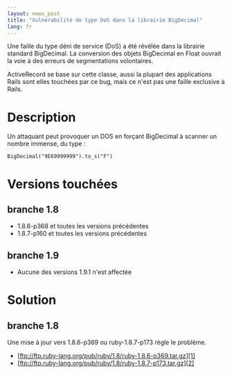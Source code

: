 ```yaml
---
layout: news_post
title: "Vulnérabilité de type DoS dans la librairie BigDecimal"
lang: fr
---
```


Une faille du type déni de service (DoS) a été révélée dans la librairie
standard BigDecimal. La conversion des objets BigDecimal en Float
ouvrait la voie à des erreurs de segmentations volontaires.

ActiveRecord se base sur cette classe, aussi la plupart des applications
Rails sont elles touchées par ce bug, mais ce n\'est pas une faille
exclusive à Rails.

# Description

Un attaquant peut provoquer un DOS en forçant BigDecimal à scanner un
nombre immense, du type :

    
    BigDecimal("9E69999999").to_s("F")

# Versions touchées

## branche 1.8

* 1\.8.6-p368 et toutes les versions précédentes
* 1\.8.7-p160 et toutes les versions précédentes

## branche 1.9

* Aucune des versions 1.9.1 n\'est affectée

# Solution

## branche 1.8

Une mise à jour vers 1.8.6-p369 ou ruby-1.8.7-p173 règle le problème.

* [ftp://ftp.ruby-lang.org/pub/ruby/1.8/ruby-1.8.6-p369.tar.gz][1]
* [ftp://ftp.ruby-lang.org/pub/ruby/1.8/ruby-1.8.7-p173.tar.gz][2]



[1]: ftp://ftp.ruby-lang.org/pub/ruby/1.8/ruby-1.8.6-p369.tar.gz 
[2]: ftp://ftp.ruby-lang.org/pub/ruby/1.8/ruby-1.8.7-p173.tar.gz 
